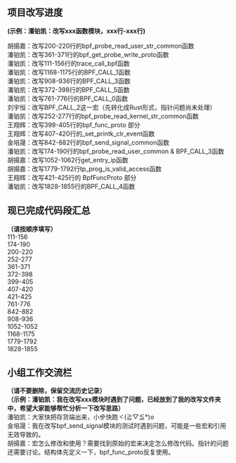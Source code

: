 ## 项目改写进度
**(示例：潘铂凯：改写xxx函数模块，xxx行-xxx行)**

胡揚嘉：改写200-220行的bpf_probe_read_user_str_common函数 <br>
潘铂凯：改写361-371行的bpf_get_probe_write_proto函数 <br>
潘铂凯：改写111-156行的trace_call_bpf函数 <br>
潘铂凯：改写1168-1175行的BPF_CALL_1函数 <br>
潘铂凯：改写908-936行的BPF_CALL_3函数 <br>
潘铂凯：改写372-398行的BPF_CALL_5函数 <br>
潘铂凯：改写761-776行的BPF_CALL_0函数 <br>
刘宇恒：改写BPF_CALL_2这一宏（先转化成Rust形式，指针问题尚未处理） <br>
潘铂凯：改写252-277行的bpf_probe_read_kernel_str_common函数 <br>
王翔辉：改写399-405行的bpf_func_proto 部分 <br>
王翔辉：改写407-420行的_set_printk_clr_event函数 <br>
金培晟：改写842-882行的bpf_send_signal_common函数 <br>
潘铂凯：改写174-190行的bpf_probe_read_user_common & BPF_CALL_3函数 <br>
胡揚嘉：改写1052-1062行get_entry_ip函数 <br>
胡揚嘉：改写1779-1792行tp_prog_is_valid_access函数 <br>
王翔辉：改写421-425行的 BpfFuncProto 部分 <br>
潘铂凯：改写1828-1855行的BPF_CALL_4函数 <br>


## 现已完成代码段汇总
**（请按顺序填写）** <br>
111-156 <br>
174-190 <br>
200-220 <br>
252-277 <br>
361-371 <br>
372-398 <br>
399-405 <br>
407-420 <br>
421-425 <br>
761-776 <br>
842-882 <br>
908-936 <br>
1052-1052<br>
1168-1175 <br>
1779-1792<br>
1828-1855<br>


## 小组工作交流栏
**（请不要删除，保留交流历史记录）** <br>
**（示例：潘铂凯：我在改写xxx模块时遇到了问题，已经放到了我的改写文件夹中，希望大家能够帮忙分析一下改写思路）** <br>
潘铂凯：大家快把存货端出来，小步快跑ヾ(≧▽≦*)o <br>
金培晟：我在改写bpf_send_signal模块的测试时遇到问题，可能是一些宏和引用无效导致的。 <br>
胡揚嘉：宏怎么修改和使用？需要找到原始的宏来决定怎么修改代码。指针的问题还需要讨论。结构体先定义一下，bpf_func_proto反复使用。
<br>

